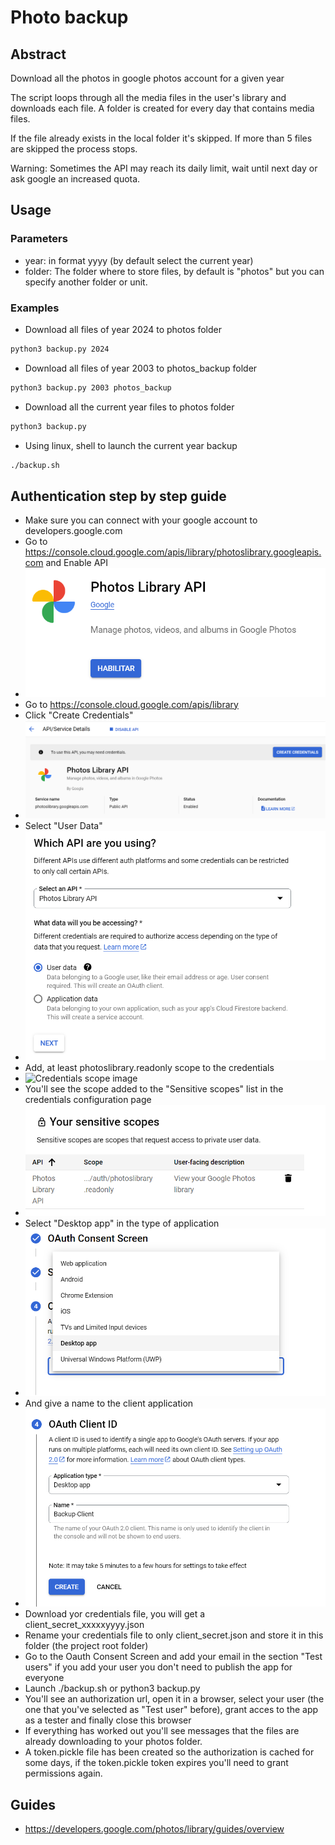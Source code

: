 # Photo backup

## Abstract

Download all the photos in google photos account for a given year

The script loops through all the media files in the user's library and downloads
each file. A folder is created for every day that contains media files.

If the file already exists in the local folder it's skipped. If more than 5 files are skipped the process stops.

Warning: Sometimes the API may reach its daily limit, wait until next day or ask google an increased quota.

## Usage

### Parameters

- year: in format yyyy (by default select the current year)
- folder: The folder where to store files, by default is "photos" but you can specify another folder or unit.

### Examples

- Download all files of year 2024 to photos folder

```sh
python3 backup.py 2024
```

- Download all files of year 2003 to photos_backup folder

```sh
python3 backup.py 2003 photos_backup
```

- Download all the current year files to photos folder

```sh
python3 backup.py
```

- Using linux, shell to launch the current year backup

```sh
./backup.sh
```

## Authentication step by step guide

- Make sure you can connect with your google account to developers.google.com
- Go to <https://console.cloud.google.com/apis/library/photoslibrary.googleapis.com> and Enable API
- ![Enable API image](images/enable-api.png "Enable API image")
- Go to <https://console.cloud.google.com/apis/library>
- Click "Create Credentials"
- ![Create credentials image](images/create-credentials.png "Create credentials image")
- Select "User Data"
- ![User data image](images/user-data.png "User data image")
- Add, at least photoslibrary.readonly scope to the credentials
- ![Credentials scope image](images/scope.png "Credentials scope image")
- You'll see the scope added to the "Sensitive scopes" list in the credentials configuration page
- ![Sensitive scopes image](images/sensitive-scopes.png "Sensitive scopes image")
- Select "Desktop app" in the type of application
- ![Select desktop app image](images/select-desktop-app.png "Select desktop app image")
- And give a name to the client application
- ![OAuth Client ID image](images/openid-client.png "OAuth Client ID image")
- Download yor credentials file, you will get a client_secret_xxxxxyyyy.json
- Rename your credentials file to only client_secret.json and store it in this folder (the project root folder)
- Go to the Oauth Consent Screen and add your email in the section "Test users" if you add your user you don't need to publish the app for everyone
- Launch ./backup.sh or python3 backup.py
- You'll see an authorization url, open it in a browser, select your user (the one that you've selected as "Test user" before), grant acces to the app as a tester and finally close this browser
- If everything has worked out you'll see messages that the files are already downloading to your photos folder.
- A token.pickle file has been created so the authorization is cached for some days, if the token.pickle token expires you'll need to grant permissions again.

## Guides

- <https://developers.google.com/photos/library/guides/overview>
